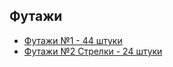 ## Футажи

- [Футажи №1 - 44 штуки](https://www.youtube.com/watch?v=zH6l4qCYSwg)
- [Футажи №2 Стрелки - 24 штуки](https://www.youtube.com/watch?v=XlKI-38Lj6s)